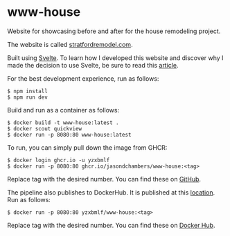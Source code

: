 # www-house
Website for showcasing before and after for the house remodeling project.

The website is called [stratfordremodel.com](https://stratfordremodel.com).

Built using [Svelte](https://svelte.dev). To learn how I developed this website and discover why I made the decision to use Svelte, be sure to read this [article](https://circleinaspiral.com/posts/website-building/).

For the best development experience, run as follows:

    $ npm install
    $ npm run dev

Build and run as a container as follows:

    $ docker build -t www-house:latest .
    $ docker scout quickview
    $ docker run -p 8080:80 www-house:latest

To run, you can simply pull down the image from GHCR:

    $ docker login ghcr.io -u yzxbmlf
    $ docker run -p 8080:80 ghcr.io/jasondchambers/www-house:<tag>

Replace tag with the desired number. You can find these on [GitHub](https://github.com/jasondchambers/www-house/pkgs/container/www-house).

The pipeline also publishes to DockerHub. It is published at this [location](https://hub.docker.com/repository/docker/yzxbmlf/www-house/general). Run as follows:

    $ docker run -p 8080:80 yzxbmlf/www-house:<tag>

Replace tag with the desired number. You can find these on [Docker Hub](https://hub.docker.com/repository/docker/yzxbmlf/www-house/general).
